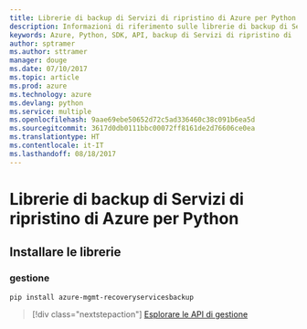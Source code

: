 ```yaml
---
title: Librerie di backup di Servizi di ripristino di Azure per Python
description: Informazioni di riferimento sulle librerie di backup di Servizi di ripristino di Azure per Python
keywords: Azure, Python, SDK, API, backup di Servizi di ripristino di
author: sptramer
ms.author: sttramer
manager: douge
ms.date: 07/10/2017
ms.topic: article
ms.prod: azure
ms.technology: azure
ms.devlang: python
ms.service: multiple
ms.openlocfilehash: 9aae69ebe50652d72c5ad336460c38c091b6ea5d
ms.sourcegitcommit: 3617d0db0111bbc00072ff8161de2d76606ce0ea
ms.translationtype: HT
ms.contentlocale: it-IT
ms.lasthandoff: 08/18/2017
---
```

# <a name="azure-recovery-services-backup-libraries-for-python"></a>Librerie di backup di Servizi di ripristino di Azure per Python

## <a name="install-the-libraries"></a>Installare le librerie


### <a name="management"></a>gestione

```bash
pip install azure-mgmt-recoveryservicesbackup
```
> [!div class="nextstepaction"]
> [Esplorare le API di gestione](/python/api/overview/azure/recoveryservicesbackup/managementlibrary)